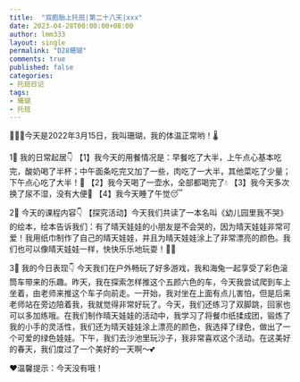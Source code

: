 ```yaml
---
title:  "双胞胎上托班|第二十八天|xxx"
date: 2023-04-28T00:00:00+08:00
author: lmm333
layout: single
permalink: "D28珊瑚"
comments: true
published: false
categories:
- 托班日记
tags:
- 珊瑚
- 托班
---
```

👩🏻‍🦰今天是2022年3月15日，我叫珊瑚，我的体温正常哟！🌡️

1⃣️ 我的日常起居👇
【1】我今天的用餐情况是：早餐吃了大半，上午点心基本吃完，酸奶喝了半杯；中午面条吃完又加了一些，肉吃了一大半，其他菜吃了少量；下午点心吃了大半！🍴
【2】我今天喝了一壶水，全部都喝完了💧
【3】我今天多次换了尿不湿，没有大便💩
【4】我今天睡了午觉😴

2⃣️ 今天的课程内容👇
【探究活动】今天我们共读了一本名叫《幼儿园里我不哭》的绘本，绘本告诉我们：有了晴天娃娃的小朋友是不会哭的，因为晴天娃娃非常可爱！我用纸巾制作了自己的晴天娃娃，并且为晴天娃娃涂上了非常漂亮的颜色。我们也可以像晴天娃娃一样，快快乐乐地玩耍！👧🏻

3⃣️ 我的今日表现👇
今天我们在户外畅玩了好多游戏，我和海兔一起享受了彩色滚筒车带来的乐趣。昨天，我在探索怎样推这个五颜六色的车，今天我尝试爬到车上坐着，由老师来推这个车子向前走。一开始，我对坐在上面有点儿害怕，但是后来老师站在旁边陪着我，我就觉得非常好玩了。今天，我们还练习了双脚跳，回家也可以多加练哦。在我们制作晴天娃娃的活动中，我学习了将餐巾纸揉成团，锻炼了我的小手的灵活性，我们还为晴天娃娃涂上漂亮的颜色，我选择了绿色，做出了一个可爱的绿色娃娃。下午，我们去沙池里玩沙子，我非常喜欢这个活动。在这美好的春天，我们度过了一个美好的一天啊～💕

❤️温馨提示：今天没有哦！

> 
